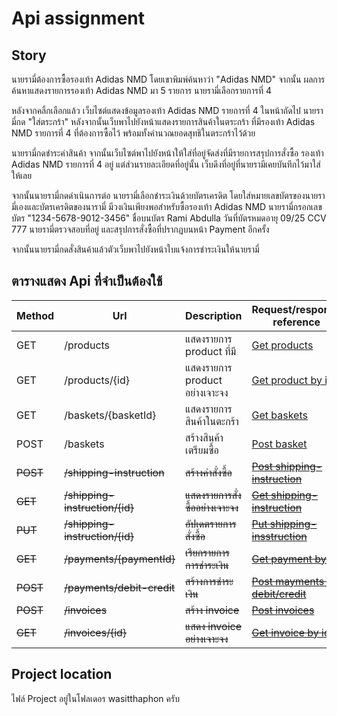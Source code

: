 # Api assignment

## Story

นายรามี่ต้องการซื้อรองเท้า Adidas NMD โดยเขาพิมพ์ค้นหาว่า "Adidas NMD" จากนั้น
ผลการค้นหาแสดงรายการรองเท้า Adidas NMD มา 5 รายการ นายรามี่เลือกรายการที่ 4

หลังจากคลิ้กเลือกแล้ว เว็บไซต์แสดงข้อมูลรองเท้า Adidas NMD รายการที่ 4 ในหน้าถัดไป
นายรามี่กด "ใส่ตระกร้า" หลังจากนั้นเว็บพาไปยังหน้าแสดงรายการสินค้าในตระกร้า
ที่มีรองเท้า Adidas NMD รายการที่ 4 ที่ต้องการซื้อไว้ พร้อมทั้งคำนวณยอดสุทธิในตระกร้าไว้ด้วย

นายรามี่กดชำระค่าสินค้า จากนั้นเว็บไซต์พาไปยังหน้าให้ใส่ที่อยู่จัดส่งที่มีรายการสรุปการสั่งซื้อ
รองเท้า Adidas NMD รายการที่ 4 อยู่ แต่ส่วนรายละเอียดที่อยู่นั้น
เว็บดึงที่อยู่ที่นายรามีเคยบันทึกไว้มาใส่ให้เลย

จากนั้นนายรามี่กดดำเนินการต่อ นายรามี่เลือกชำระเงินด้วยบัตรเครดิต โดยใส่หมายเลขบัตรของนายรามี่เองและบัตรเครดิตของนารามี่
มีวงเงินเพียงพอสำหรับซื้อรองเท้า Adidas NMD นายรามี่กรอกเลขบัตร "1234-5678-9012-3456"
ชื่อบนบัตร Rami Abdulla วันที่บัตรหมดอายุ 09/25 CCV 777
นายรามี่ตรวจสอบที่อยู่ และสรุปการสั่งซื้อที่ปรากฏบนหน้า Payment อีกครั้ง

จากนั้นนายรามี่กดสั่งสินค้าแล้วตัวเว็บพาไปยังหน้าใบแจ้งการชำระเงินให้นายรามี่

## ตารางแสดง Api ที่จำเป็นต้องใช้

| Method   | Url                            | Description                       | Request/response <br />reference                                                    |
| -------- | ------------------------------ | --------------------------------- | ----------------------------------------------------------------------------------- |
| GET      | /products                      | แสดงรายการ product ที่มี          | [Get products](products.md#get-products)                                            |
| GET      | /products/{id}                 | แสดงรายการ product อย่างเจาะจง    | [Get product by id](products.md#get-productsid)                                     |
| GET      | /baskets/{basketId}            | แสดงรายการสินค้าในตะกร้า          | [Get baskets](baskets.md#get-basketsuserid)                                         |
| POST     | /baskets                       | สร้างสินค้าเตรียมซื้อ             | [Post basket](baskets.md#post-basketsuserid)                                        |
| ~~POST~~ | ~~/shipping-instruction~~      | ~~สร้างคำสั่งซื้อ~~               | ~~[Post shipping-instruction](shipping-instruction.md#post-shipping-instruction)~~  |
| ~~GET~~  | ~~/shipping-instruction/{id}~~ | ~~แสดงรายการสั่งซื้ออย่างเจาะจง~~ | ~~[Get shipping-instruction](shipping-instruction.md#get-shipping-instructionid)~~  |
| ~~PUT~~  | ~~/shipping-instruction/{id}~~ | ~~อัปเดตรายการสั่งซื้อ~~          | ~~[Put shipping-insstruction](shipping-instruction.md#put-shipping-instructionid)~~ |
| ~~GET~~  | ~~/payments/{paymentId}~~      | ~~เรียกรายการการชำระเงิน~~        | ~~[Get payment by id](payment.md#get-paymentspaymentid)~~                           |
| ~~POST~~ | ~~/payments/debit-credit~~     | ~~สร้างการชำระเงิน~~              | ~~[Post mayments by debit/credit](payment.md#post-paymentsdebit-credit)~~           |
| ~~POST~~ | ~~/invoices~~                  | ~~สร้าง invoice~~                 | ~~[Post invoices](invoices.md#post-invoices)~~                                      |
| ~~GET~~  | ~~/invoices/{id}~~             | ~~แสดง invoice อย่างเจาะจง~~      | ~~[Get invoice by id](invoices.md#get-invoicesid)~~                                 |

## Project location

ไฟล์ Project อยู่ในโฟลเดอร wasitthaphon ครับ
